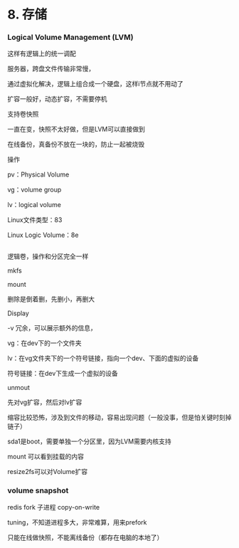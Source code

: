 # 8. 存储

### Logical Volume Management (LVM)

这样有逻辑上的统一调配

服务器，跨盘文件传输非常慢，

通过虚拟化解决，逻辑上组合成一个硬盘，这样i节点就不用动了

扩容一般好，动态扩容，不需要停机

支持卷快照

一直在变，快照不太好做，但是LVM可以直接做到

在线备份，真备份不放在一块的，防止一起被烧毁

操作

pv：Physical Volume

vg：volume group

lv：logical volume

Linux文件类型：83

Linux Logic Volume：8e

```shell
```

逻辑卷，操作和分区完全一样

mkfs

mount

删除是倒着删，先删小，再删大

Display

-v 冗余，可以展示额外的信息，

vg：在dev下的一个文件夹

lv：在vg文件夹下的一个符号链接，指向一个dev、下面的虚拟的设备

符号链接：在dev下生成一个虚拟的设备

unmout

先对vg扩容，然后对lv扩容

缩容比较恐怖，涉及到文件的移动，容易出现问题（一般没事，但是怕关键时刻掉链子）

sda1是boot，需要单独一个分区里，因为LVM需要内核支持

mount 可以看到挂载的内容

resize2fs可以对Volume扩容

### volume snapshot

redis fork 子进程 copy-on-write

tuning，不知道进程多大，非常难算，用来prefork

只能在线做快照，不能离线备份（都存在电脑的本地了）
